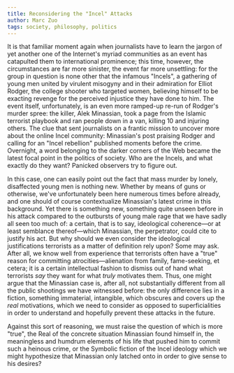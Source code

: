 ```yaml
---
title: Reconsidering the "Incel" Attacks
author: Marc Zuo
tags: society, philosophy, politics
---
```

It is that familiar moment again when journalists have to learn the jargon of
yet another one of the Internet's myriad communities as an event has catapulted
them to international prominence; this time, however, the circumstances are far
more sinister, the event far more unsettling: for the group in question is none
other that the infamous "Incels", a gathering of young men united by virulent
misogyny and in their admiration for Elliot Rodger, the college shooter who
targeted women, believing himself to be exacting revenge for the perceived
injustice they have done to him. The event itself, unfortunately, is an even
more ramped-up re-run of Rodger's murder spree: the killer, Alek Minassian,
took a page from the Islamic terrorist playbook and ran people down in a van,
killing 10 and injuring others. The clue that sent journalists on a frantic
mission to uncover more about the online Incel community: Minassian's post
praising Rodger and calling for an "Incel rebellion" published moments before
the crime. Overnight, a word belonging to the darker corners of the Web became
the latest focal point in the politics of society. Who are the Incels, and what
exactly do they want? Panicked observers try to figure out.

In this case, one can easily point out the fact that mass murder by lonely,
disaffected young men is nothing new. Whether by means of guns or otherwise,
we've unfortunately been here numerous times before already, and one should of
course contextualize Minassian's latest crime in this background. Yet there is
something new, something quite unseen before in his attack compared to the
outbursts of young male rage that we have sadly all seen too much of:
a certain, that is to say, ideological coherence—or at least semblance
thereof—which Minassian, the perpetrator, could cite to justify his act. But
why should we even consider the ideological justifications terrorists as
a matter of definition rely upon? Some may ask. After all, we know well from
experience that terrorists often have a "true" reason for committing
atrocities—alienation from family, fame-seeking, et cetera; it is a certain
intellectual fashion to dismiss out of hand what terrorists *say* they want for
what *truly* motivates them. Thus, one might argue that the Minassian case is,
after all, not substantially different from all the public shootings we have
witnessed before: the only difference lies in a fiction, something immaterial,
intangible, which obscures and covers up the *real* motivations, which we need
to consider as opposed to superficialities in order to understand and hopefully
prevent these attacks in the future.

Against this sort of reasoning, we must raise the question of which is more
"true", the Real of the concrete situation Minassian found himself in, the
meaningless and humdrum elements of his life that pushed him to commit such
a heinous crime, or the Symbolic fiction of the Incel ideology which we might
hypothesize that Minassian only latched onto in order to give sense to his
desires?
